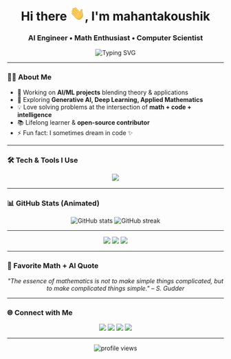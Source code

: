 <!-- Header Section -->
<h1 align="center">
  Hi there <img src="https://raw.githubusercontent.com/ABSphreak/ABSphreak/master/gifs/Hi.gif" width="35">, I'm mahantakoushik
</h1>
<h3 align="center">AI Engineer • Math Enthusiast • Computer Scientist</h3>

<!-- Typing SVG Animation -->
<p align="center">
  <img src="https://readme-typing-svg.herokuapp.com?font=Fira+Code&size=24&duration=3000&pause=1000&color=00F7F7&center=true&vCenter=true&width=600&lines=AI+Engineer;Mathematics+Lover;Machine+Learning+Practitioner;Computer+Scientist;Always+Learning+New+Things" alt="Typing SVG" />
</p>

---

### 👨‍💻 About Me
- 🔭 Working on **AI/ML projects** blending theory & applications  
- 🌱 Exploring **Generative AI, Deep Learning, Applied Mathematics**  
- 💡 Love solving problems at the intersection of **math + code + intelligence**  
- 📚 Lifelong learner & **open-source contributor**  
- ⚡ Fun fact: I sometimes dream in code ✨  

---

### 🛠️ Tech & Tools I Use
<p align="center">
  <img src="https://skillicons.dev/icons?i=python,pytorch,tensorflow,sklearn,fastapi,aws,docker,git,linux,vscode,anaconda,
  react,nodejs,javascript,typescript,html,css,nextjs,
  c,cpp,csharp,go" />
</p>

---

### 📊 GitHub Stats (Animated)
<p align="center">
  <img src="https://github-readme-stats.vercel.app/api?username=mahantakoushik&show_icons=true&theme=tokyonight&hide_border=true&count_private=true&include_all_commits=true" alt="GitHub stats" />
  <img src="https://github-readme-streak-stats.herokuapp.com/?user=mahantakoushik&theme=tokyonight&hide_border=true" alt="GitHub streak" />
</p>

---

<!--### ⚡ Fun Animation-->
<p align="center">
  <img src="https://raw.githubusercontent.com/rajput2107/rajput2107/master/Assets/Developer.gif" width="250"/>
  <img src="https://raw.githubusercontent.com/rajput2107/rajput2107/master/Assets/AI.gif" width="250"/>
  <img src="https://raw.githubusercontent.com/rajput2107/rajput2107/master/Assets/Rocket.gif" width="150"/>
</p>

---

### 🧮 Favorite Math + AI Quote
<p align="center">
  <em>"The essence of mathematics is not to make simple things complicated, but to make complicated things simple." – S. Gudder</em>
</p>

---

### 🌐 Connect with Me
<p align="center">
  <a href="https://linkedin.com/in/" target="_blank"><img src="https://img.shields.io/badge/-LinkedIn-0A66C2?style=for-the-badge&logo=linkedin&logoColor=white"/></a>
  <a href="https://twitter.com/" target="_blank"><img src="https://img.shields.io/badge/-Twitter-1DA1F2?style=for-the-badge&logo=twitter&logoColor=white"/></a>
  <a href="https://example.com" target="_blank"><img src="https://img.shields.io/badge/-Portfolio-000000?style=for-the-badge&logo=vercel&logoColor=white"/></a>
  <a href="mailto:mymail.example.com"><img src="https://img.shields.io/badge/-Email-EA4335?style=for-the-badge&logo=gmail&logoColor=white"/></a>
</p>

---

<p align="center">
  <img src="https://komarev.com/ghpvc/?username=mahantakoushik&label=Profile%20Views&color=0e75b6&style=flat" alt="profile views" />
</p>
